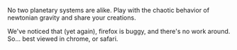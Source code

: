 No two planetary systems are alike. Play with the chaotic behavior
of newtonian gravity and share your creations.

We've noticed that (yet again), firefox is buggy, and there's no
work around. So... best viewed in chrome, or safari.
